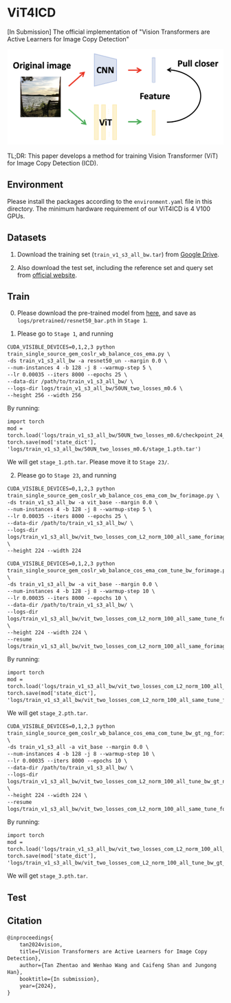 # ViT4ICD
[In Submission] The official implementation of "Vision Transformers are Active Learners for Image Copy Detection"

![image](https://github.com/WangWenhao0716/ViT4ICD/blob/main/demo.png)

TL;DR: This paper develops a method for training Vision Transformer (ViT) for Image Copy Detection (ICD).

## Environment

Please install the packages according to the ``environment.yaml`` file in this directory. The minimum hardware requirement of our ViT4ICD is 4 V100 GPUs.

## Datasets
1. Download the training set (``train_v1_s3_all_bw.tar``) from [Google Drive]().

2. Also download the test set, including the reference set and query set from [official website](https://sites.google.com/view/isc2021/dataset?authuser=0).


## Train

0. Please download the pre-trained model from [here](https://dl.fbaipublicfiles.com/barlowtwins/ep1000_bs2048_lrw0.2_lrb0.0048_lambd0.0051/resnet50.pth), and save as ``logs/pretrained/resnet50_bar.pth`` in ``Stage 1``.

1. Please go to ``Stage 1``, and running
```
CUDA_VISIBLE_DEVICES=0,1,2,3 python train_single_source_gem_coslr_wb_balance_cos_ema.py \
-ds train_v1_s3_all_bw -a resnet50_un --margin 0.0 \
--num-instances 4 -b 128 -j 8 --warmup-step 5 \
--lr 0.00035 --iters 8000 --epochs 25 \
--data-dir /path/to/train_v1_s3_all_bw/ \
--logs-dir logs/train_v1_s3_all_bw/50UN_two_losses_m0.6 \
--height 256 --width 256
```

By running:
```
import torch
mod = torch.load('logs/train_v1_s3_all_bw/50UN_two_losses_m0.6/checkpoint_24_ema.pth.tar',map_location='cpu')
torch.save(mod['state_dict'], 'logs/train_v1_s3_all_bw/50UN_two_losses_m0.6/stage_1.pth.tar')
```
We will get ```stage_1.pth.tar```. Please move it to ``Stage 23/``.

2. Please go to ``Stage 23``, and running
```
CUDA_VISIBLE_DEVICES=0,1,2,3 python train_single_source_gem_coslr_wb_balance_cos_ema_com_bw_forimage.py \
-ds train_v1_s3_all_bw -a vit_base --margin 0.0 \
--num-instances 4 -b 128 -j 8 --warmup-step 5 \
--lr 0.00035 --iters 8000 --epochs 25 \
--data-dir /path/to/train_v1_s3_all_bw/ \
--logs-dir logs/train_v1_s3_all_bw/vit_two_losses_com_L2_norm_100_all_same_forimage \
--height 224 --width 224
```
```
CUDA_VISIBLE_DEVICES=0,1,2,3 python train_single_source_gem_coslr_wb_balance_cos_ema_com_tune_bw_forimage.py \
-ds train_v1_s3_all_bw -a vit_base --margin 0.0 \
--num-instances 4 -b 128 -j 8 --warmup-step 10 \
--lr 0.00035 --iters 8000 --epochs 10 \
--data-dir /path/to/train_v1_s3_all_bw/ \
--logs-dir logs/train_v1_s3_all_bw/vit_two_losses_com_L2_norm_100_all_same_tune_forimage \
--height 224 --width 224 \
--resume logs/train_v1_s3_all_bw/vit_two_losses_com_L2_norm_100_all_same_forimage/checkpoint_24_ema.pth.tar
```

By running:
```
import torch
mod = torch.load('logs/train_v1_s3_all_bw/vit_two_losses_com_L2_norm_100_all_same_tune_forimage/checkpoint_9_ema.pth.tar',map_location='cpu')
torch.save(mod['state_dict'], 'logs/train_v1_s3_all_bw/vit_two_losses_com_L2_norm_100_all_same_tune_forimage/stage_2.pth.tar')
```
We will get ```stage_2.pth.tar```.

```
CUDA_VISIBLE_DEVICES=0,1,2,3 python train_single_source_gem_coslr_wb_balance_cos_ema_com_tune_bw_gt_ng_forimage.py \
-ds train_v1_s3_all -a vit_base --margin 0.0 \
--num-instances 4 -b 128 -j 8 --warmup-step 10 \
--lr 0.00035 --iters 8000 --epochs 10 \
--data-dir /path/to/train_v1_s3_all_bw/ \
--logs-dir logs/train_v1_s3_all_bw/vit_two_losses_com_L2_norm_100_all_tune_bw_gt_ng_1_forimage \
--height 224 --width 224 \
--resume logs/train_v1_s3_all_bw/vit_two_losses_com_L2_norm_100_all_same_tune_forimage/checkpoint_9_ema.pth.tar
```

By running:
```
import torch
mod = torch.load('logs/train_v1_s3_all_bw/vit_two_losses_com_L2_norm_100_all_tune_bw_gt_ng_1_forimage/checkpoint_9_ema.pth.tar',map_location='cpu')
torch.save(mod['state_dict'], 'logs/train_v1_s3_all_bw/vit_two_losses_com_L2_norm_100_all_tune_bw_gt_ng_1_forimage/stage_3.pth.tar')
```
We will get ```stage_3.pth.tar```.

## Test


## Citation
```
@inproceedings{
    tan2024vision,
    title={Vision Transformers are Active Learners for Image Copy Detection},
    author={Tan Zhentao and Wenhao Wang and Caifeng Shan and Jungong Han},
    booktitle={In submission},
    year={2024},
}
```
